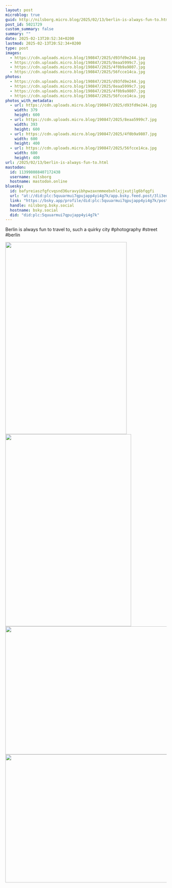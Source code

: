 ```yaml
---
layout: post
microblog: true
guid: http://nilsborg.micro.blog/2025/02/13/berlin-is-always-fun-to.html
post_id: 5021729
custom_summary: false
summary: ""
date: 2025-02-13T20:52:34+0200
lastmod: 2025-02-13T20:52:34+0200
type: post
images:
  - https://cdn.uploads.micro.blog/190847/2025/d93fd9e244.jpg
  - https://cdn.uploads.micro.blog/190847/2025/8eaa5999c7.jpg
  - https://cdn.uploads.micro.blog/190847/2025/4f0b9a9807.jpg
  - https://cdn.uploads.micro.blog/190847/2025/56fcce14ca.jpg
photos:
  - https://cdn.uploads.micro.blog/190847/2025/d93fd9e244.jpg
  - https://cdn.uploads.micro.blog/190847/2025/8eaa5999c7.jpg
  - https://cdn.uploads.micro.blog/190847/2025/4f0b9a9807.jpg
  - https://cdn.uploads.micro.blog/190847/2025/56fcce14ca.jpg
photos_with_metadata:
  - url: https://cdn.uploads.micro.blog/190847/2025/d93fd9e244.jpg
    width: 379
    height: 600
  - url: https://cdn.uploads.micro.blog/190847/2025/8eaa5999c7.jpg
    width: 393
    height: 600
  - url: https://cdn.uploads.micro.blog/190847/2025/4f0b9a9807.jpg
    width: 600
    height: 400
  - url: https://cdn.uploads.micro.blog/190847/2025/56fcce14ca.jpg
    width: 600
    height: 400
url: /2025/02/13/berlin-is-always-fun-to.html
mastodon:
  id: 113998088407172438
  username: nilsborg
  hostname: mastodon.online
bluesky:
  id: bafyreiaszfgfcvqsnd36uravyibhpwzaxnmmeebxhlxjjxutjlg6bfqgfi
  url: "at://did:plc:5quuarmui7qpujapp4yi4g7k/app.bsky.feed.post/3li3eden6bb2j"
  link: "https://bsky.app/profile/did:plc:5quuarmui7qpujapp4yi4g7k/post/3li3eden6bb2j"
  handle: nilsborg.bsky.social
  hostname: bsky.social
  did: "did:plc:5quuarmui7qpujapp4yi4g7k"
---
```


Berlin is always fun to travel to, such a quirky city
#photography #street #berlin

<img src="images/2025/d93fd9e244.jpg" width="379" height="600" alt=""><img src="images/2025/8eaa5999c7.jpg" width="393" height="600" alt=""><img src="images/2025/4f0b9a9807.jpg" width="600" height="400" alt=""><img src="images/2025/56fcce14ca.jpg" width="600" height="400" alt="">
